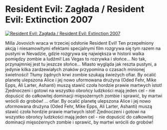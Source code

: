 Resident Evil: Zagłada / Resident Evil: Extinction 2007 
=============
[![Resident Evil: Zagłada / Resident Evil: Extinction 2007 ](http://vidos.pl/images/player.gif)](http://vidos.pl/resident-evil-zaglada-resident-evil-extinction-2007)

 Milla Jovovich wraca w trzeciej odsłonie Resident Evil! Ten przepełniony akcją i niesamowitymi efektami specjalnymi film rozgrywa się tym razem na pustyni w Nevadzie, gdzie rozgrywa się największa w historii walka pomiędzy zombie a ludźmi! Las Vegas to rozrywka i słońce... No tak, przynajmniej jest tu jeszcze słońce... Miasto wygląda jak reszta pustyni, a jedynie kilka zardzewiałych znaków przypomina o czasach minionej świetności! Tłumy żądnych krwi zombie szukają świeżych ofiar. By ocalić planetę ulepszona Alice i jej nowo uformowana drużyna (Oded Fehr, Mike Epps, Ali Larter, Ashanti) muszą stawić czoła hordzie prawie martwych istot! Zjednoczeni i gotowi na wszystko obrońcy ludzkości mają jeden cel - nie dopuścić do całkowitej dominacji mięsożernych zombie i sprawić, by martwi wrócili do grobów!  ... ofiar. By ocalić planetę ulepszona Alice i jej nowo uformowana drużyna (Oded Fehr, Mike Epps, Ali Larter, Ashanti) muszą stawić czoła hordzie prawie martwych istot! Zjednoczeni i gotowi na wszystko obrońcy ludzkości mają jeden cel - nie dopuścić do całkowitej dominacji mięsożernych zombie i sprawić, by martwi wrócili do grobów!
